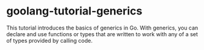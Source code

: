 # goolang-tutorial-generics
This tutorial introduces the basics of generics in Go. With generics, you can declare and use functions or types that are written to work with any of a set of types provided by calling code.
